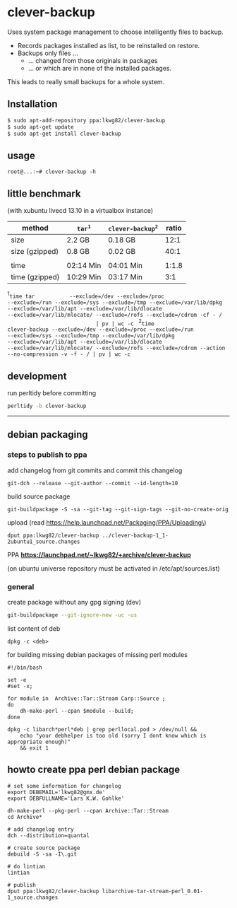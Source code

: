 clever-backup
=============

Uses system package management to choose intelligently files to backup.

-	Records packages installed as list, to be reinstalled on restore.
-	Backups only files ...
	-	... changed from those originals in packages
	-	... or which are in none of the installed packages.

This leads to really small backups for a whole system.

## Installation
```bash
$ sudo apt-add-repository ppa:lkwg82/clever-backup
$ sudo apt-get update
$ sudo apt-get install clever-backup
```

## usage
```shell
root@...:~# clever-backup -h
```

## little benchmark

(with xubuntu livecd 13.10 in a virtualbox instance)

| method | <code>tar<sup>1</sup></code> | <code>clever-backup<sup>2</sup></code> | ratio |
| -- | -- | -- | -- |
| size | 2.2 GB | 0.18 GB | 12:1 |
| size (gzipped) | 0.8 GB | 0.02 GB | 40:1 |
|  |  |  |  |
| time | 02:14 Min | 04:01 Min | 1:1.8 |
| time (gzipped)| 10:29 Min | 03:17 Min| 3:1|

<sup>1</sup><code>time tar &nbsp; &nbsp; &nbsp;&nbsp;&nbsp;&nbsp;&nbsp; --exclude=/dev --exclude=/proc --exclude=/run --exclude=/sys --exclude=/tmp --exclude=/var/lib/dpkg --exclude=/var/lib/apt --exclude=/var/lib/dlocate --exclude=/var/lib/mlocate/ --exclude=/rofs --exclude=/cdrom -cf - / &nbsp;&nbsp;&nbsp;&nbsp;&nbsp;&nbsp;&nbsp;&nbsp;&nbsp;&nbsp;&nbsp;&nbsp;&nbsp;&nbsp;&nbsp;&nbsp;&nbsp;&nbsp;&nbsp;&nbsp;&nbsp;&nbsp;&nbsp;&nbsp;&nbsp;&nbsp;&nbsp;&nbsp;&#124; pv &#124; wc -c </code>
<sup>2</sup><code>time clever-backup --exclude=/dev --exclude=/proc --exclude=/run --exclude=/sys --exclude=/tmp --exclude=/var/lib/dpkg --exclude=/var/lib/apt --exclude=/var/lib/dlocate --exclude=/var/lib/mlocate/ --exclude=/rofs --exclude=/cdrom --action --no-compression -v -f - / &#124; pv &#124; wc -c </code>


## development

run perltidy before committing

```bash
perltidy -b clever-backup
```

---

## debian packaging

### steps to publish to ppa

add changelog from git commits and commit this changelog

```
git-dch --release --git-author --commit --id-length=10
```

build source package

```
git-buildpackage -S -sa --git-tag --git-sign-tags --git-no-create-orig
```

upload (read https://help.launchpad.net/Packaging/PPA/Uploading\)

```
dput ppa:lkwg82/clever-backup ../clever-backup-1_1-2ubuntu1_source.changes
```

PPA **https://launchpad.net/~lkwg82/+archive/clever-backup**

(on ubuntu universe repository must be activated in /etc/apt/sources.list)

### general

create package without any gpg signing (dev)

```bash
git-buildpackage --git-ignore-new -uc -us
```

list content of deb

```
dpkg -c <deb>
```

for building missing debian packages of missing perl modules

```
#!/bin/bash

set -e
#set -x;

for module in  Archive::Tar::Stream Carp::Source ;
do
	dh-make-perl --cpan $module --build;
done

dpkg -c libarch*perl*deb | grep perllocal.pod > /dev/null &&
	echo "your debhelper is too old (sorry I dont know which is appropriate enough)"
	&& exit 1
```



## howto create ppa perl debian package

```
# set some information for changelog
export DEBEMAIL='lkwg82@gmx.de'
export DEBFULLNAME='Lars K.W. Gohlke'

dh-make-perl --pkg-perl --cpan Archive::Tar::Stream
cd Archive*

# add changelog entry
dch --distribution=quantal

# create source package
debuild -S -sa -I\.git

# do lintian
lintian

# publish
dput ppa:lkwg82/clever-backup libarchive-tar-stream-perl_0.01-1_source.changes
```
